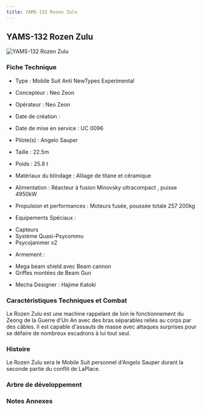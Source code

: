 ```yaml
---
title: YAMS-132 Rozen Zulu
---
```


YAMS-132 Rozen Zulu
-------------------


![YAMS-132 Rozen Zulu](/images/stories/saga/unicorn/mechas/neozeon/yams-132.png)


### Fiche Technique



- Type : Mobile Suit Anti NewTypes Experimental
  
- Concepteur : Neo Zeon
  
- Opérateur : Neo Zeon
  
- Date de création : 
  
- Date de mise en service : UC 0096
  
- Pilote(s) : Angelo Sauper
  
- Taille : 22.5m
  
- Poids : 25.8 t
  
- Matériaux du blindage : Alliage de titane et céramique
  
- Alimentation : Réacteur à fusion Minovsky ultracompact , puisse 4950kW
  
- Propulsion et performances : Moteurs fusée, poussée totale 257 200kg
  
- Equipements Spéciaux :


* Capteurs
* Système Quasi-Psycommu
* Psycojammer x2


- Armement :


* Mega beam shield avec Beam cannon
* Griffes montées de Beam Gun


- Mecha Designer : Hajime Katoki


### Caractéristiques Techniques et Combat


Le Rozen Zulu est une machine rappelant de loin le fonctionnement du Zeong de la Guerre d'Un An avec des bras séparables reliés au corps par des câbles. Il est capable d'assauts de masse avec attaques surprises pour se défaire de nombreux escadrons à lui tout seul.


### Histoire


Le Rozen Zulu sera le Mobile Suit personnel d'Angelo Sauper durant la seconde partie du conflit de LaPlace.


### Arbre de développement


### Notes Annexes


